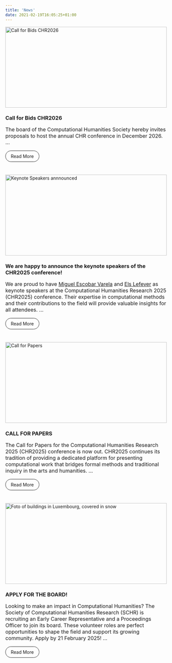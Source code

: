 ```yaml
---
title: 'News'
date: 2021-02-19T16:05:25+01:00
---
```


<style>
    div.news {
        display: grid;
        grid-template-columns: repeat(auto-fill, minmax(min(320px, 100%), 1fr));
        grid-column-gap: 24px;
        grid-row-gap: 24px;
    }
    .announce {
        /*border: 1px solid;*/
        display: flex;
        flex-direction: column;
    }

    .announce .content {
        padding: 0 0rem 1rem 0rem;
        display: flex;
        flex-direction: column;
        flex-grow: 1;
    }

    .announce .content h3 {
        margin-bottom: 0px;
    }
    .announce img {
        width: 100%;
        aspect-ratio: 2/1;
        object-fit: cover;
        object-position: 100% 0;
    }

    p {
        font-size: 1rem;
    }

    .link-button {
        display: inline-block;
        padding: 0.5rem 1rem;
        border: 1px solid;
        border-radius: 24px;
        margin-top: auto;
        align-self: flex-start;
        text-decoration: none !important;
    }
</style>

<div class="news">
    <div class="announce">
        <a href="/news/new_board_members"><img src="/images/news/Call_Bids.001.jpeg" alt="Call for Bids CHR2026"></a>
        <div class="content">
            <h3>Call for Bids CHR2026</h3>
            <p>
        The board of the Computational Humanities Society hereby invites proposals to host the annual CHR conference in December 2026. ...
            </p>
            <a class="link-button" href="https://computational-humanities-research.org/hosting" aria-label="Press to read the call">Read More</a>
        </div>
    </div>
    <div class="announce">
        <a href="/news/keynote-speakers"><img src="/images/news/keynote-speakers.jpg" alt="Keynote Speakers annnounced"></a>
        <div class="content">
            <h3>We are happy to announce the keynote speakers of the CHR2025 conference!</h3>
            <p>
            We are proud to have <a href="https://miguelescobar.com/" target="_blank">Miguel Escobar Varela</a> and <a href="https://research.flw.ugent.be/en/els.lefever" target="_blank">Els Lefever</a> as keynote speakers at the Computational Humanities Research 2025 (CHR2025) conference. Their expertise in computational methods and their contributions to the field will provide valuable insights for all attendees. ...
            </p>
            <a class="link-button" href="/news/keynote-speakers" aria-label="Press to read more">Read More</a>
        </div>
    </div>
    <div class="announce">
        <a href="/cfp"><img src="/images/news/CHR2025-cfp.001.jpeg" alt="Call for Papers"></a>
        <div class="content">
            <h3>CALL FOR PAPERS</h3>
            <p>
The Call for Papers for the Computational Humanities Research 2025 (CHR2025) conference is now out. CHR2025 continues its tradition of providing a dedicated platform for presenting computational work that bridges formal methods and traditional inquiry in the arts and humanities. ...
            </p>
            <a class="link-button" href="/cfp" aria-label="Press to read the Call for Papers">Read More</a>
        </div>
    </div>
    <div class="announce">
        <a href="/news/board-vacancies"><img src="/images/news/board-vacancies.jpg" alt="Foto of buildings in Luxembourg, covered in snow"></a>
        <div class="content">
            <h3>APPLY FOR THE BOARD!</h3>
            <p>
Looking to make an impact in Computational Humanities? The Society of Computational Humanities Research (SCHR) is recruiting an Early Career Representative and a Proceedings Officer to join its board. These volunteer roles are perfect opportunities to shape the field and support its growing community. Apply by 21 February 2025! ...
            </p>
            <a class="link-button" href="/news/board-vacancies" aria-label="Press to read about the two vacancies in the CHR board">Read More</a>
        </div>
    </div>
</div>
